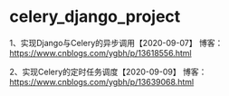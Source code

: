 # celery_django_project
1、实现Django与Celery的异步调用【2020-09-07】
博客：https://www.cnblogs.com/ygbh/p/13618556.html

2、实现Celery的定时任务调度【2020-09-09】
博客：https://www.cnblogs.com/ygbh/p/13639068.html
